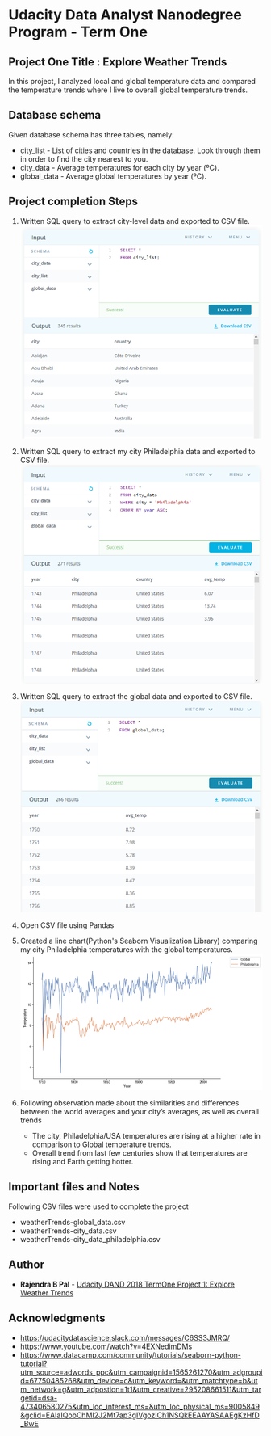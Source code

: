 # Udacity Data Analyst Nanodegree Program - Term One
## Project One Title : Explore Weather Trends
In this project, I analyzed local and global temperature data and compared the temperature trends where I live to overall global temperature trends.

## Database schema
Given database schema has three tables, namely:
- city_list - List of cities and countries in the database. Look through them in order to find the city nearest to you.
- city_data - Average temperatures for each city by year (ºC).
- global_data - Average global temperatures by year (ºC).

## Project completion Steps
1. Written SQL query to extract city-level data and exported to CSV file.
![](https://github.com/rbpal/Udacity_DAND_2018_TermOne_Project_1_Explore-Weather-Trends/blob/master/images/project-01-Explore-Weather-Trends-world-data-extraction.PNG)

1. Written SQL query to extract my city Philadelphia data and exported to CSV file.
![](https://github.com/rbpal/Udacity_DAND_2018_TermOne_Project_1_Explore-Weather-Trends/blob/master/images/project-01-Explore-Weather-Trends-city-data-extraction.PNG)

1. Written SQL query to extract the global data and exported to CSV file.
![](https://github.com/rbpal/Udacity_DAND_2018_TermOne_Project_1_Explore-Weather-Trends/blob/master/images/project-01-Explore-Weather-Trends-global-data-extraction.PNG)

1. Open CSV file using Pandas


1. Created a line chart(Python's Seaborn Visualization Library) comparing  my city Philadelphia temperatures with the global temperatures.
![](https://github.com/rbpal/Udacity_DAND_2018_TermOne_Project_1_Explore-Weather-Trends/blob/master/images//project-01-Explore-Weather-Trends-Global-Vs-Philadelphia.PNG)

1. Following observation made about the similarities and differences between the world averages and your city’s averages, as well as overall trends
	+ The city, Philadelphia/USA temperatures are rising at a higher rate in comparison to Global temperature trends.
	+ Overall trend from last few centuries show that temperatures are rising and Earth getting hotter.

## Important files and Notes
Following CSV files were used to complete the project
- weatherTrends-global_data.csv
- weatherTrends-city_data.csv
- weatherTrends-city_data_philadelphia.csv


## Author
* **Rajendra B Pal** - [Udacity DAND 2018 TermOne Project 1: Explore Weather Trends](https://github.com/rbpal/Udacity_DAND_2018_TermOne_Project_1_Explore-Weather-Trends)


## Acknowledgments
- https://udacitydatascience.slack.com/messages/C6SS3JMRQ/
- https://www.youtube.com/watch?v=4EXNedimDMs
- https://www.datacamp.com/community/tutorials/seaborn-python-tutorial?utm_source=adwords_ppc&utm_campaignid=1565261270&utm_adgroupid=67750485268&utm_device=c&utm_keyword=&utm_matchtype=b&utm_network=g&utm_adpostion=1t1&utm_creative=295208661511&utm_targetid=dsa-473406580275&utm_loc_interest_ms=&utm_loc_physical_ms=9005849&gclid=EAIaIQobChMI2J2Mt7ap3gIVgozICh1NSQkEEAAYASAAEgKzHfD_BwE
